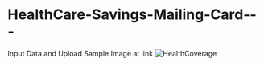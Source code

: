 # HealthCare-Savings-Mailing-Card---
Input Data and Upload
Sample Image at link
![HealthCoverage](https://user-images.githubusercontent.com/40029954/75254408-54643200-57ae-11ea-9641-4fac8d66f487.png)
